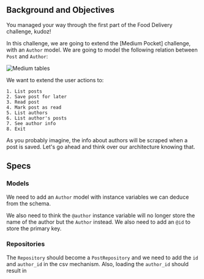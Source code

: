 ## Background and Objectives

You managed your way through the first part of the Food Delivery challenge, kudoz!

In this challenge, we are going to extend the [Medium Pocket] challenge, with an `Author` model. We are going to model the following relation between `Post` and `Author`:

![Medium tables](https://raw.githubusercontent.com/lewagon/fullstack-images/master/oop/medium_pocket_tables.png)

We want to extend the user actions to:

```
1. List posts
2. Save post for later
3. Read post
4. Mark post as read
5. List authors
6. List author's posts
7. See author info
8. Exit
```

As you probably imagine, the info about authors will be scraped when a post is saved. Let's go ahead and think over our architecture knowing that.

## Specs

### Models

We need to add an `Author` model with instance variables we can deduce from the schema.

We also need to think the `@author` instance variable will no longer store the name of the author but the `Author` instead. We also need to add an `@id` to store the primary key.

### Repositories

The `Repository` should become a `PostRepository` and we need to add the `id` and `author_id` in the csv mechanism. Also, loading the `author_id` should result in


